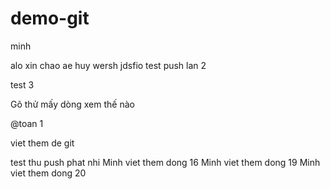 # demo-git

minh 

alo xin chao ae 
huy wersh jdsfio
test push lan 2

test 3

Gõ thử mấy dòng xem thế nào

@toan 1

viet them de git

test thu push phat nhi
Minh viet them dong 16
Minh viet them dong 19
Minh viet them dong 20